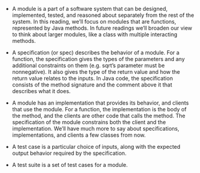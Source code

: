 

- A module is a part of a software system that can be designed, implemented, tested, and reasoned about separately from the rest of the system. In this reading, we’ll focus on modules that are functions, represented by Java methods. In future readings we’ll broaden our view to think about larger modules, like a class with multiple interacting methods.

- A specification (or spec) describes the behavior of a module. For a function, the specification gives the types of the parameters and any additional constraints on them (e.g. sqrt’s parameter must be nonnegative). It also gives the type of the return value and how the return value relates to the inputs. In Java code, the specification consists of the method signature and the comment above it that describes what it does.

- A module has an implementation that provides its behavior, and clients that use the module. For a function, the implementation is the body of the method, and the clients are other code that calls the method. The specification of the module constrains both the client and the implementation. We’ll have much more to say about specifications, implementations, and clients a few classes from now.

- A test case is a particular choice of inputs, along with the expected output behavior required by the specification.

- A test suite is a set of test cases for a module.

